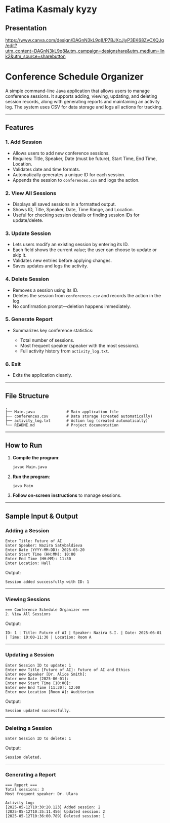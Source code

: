 # Fatima Kasmaly kyzy
## Presentation
https://www.canva.com/design/DAGnN3kL9q8/P7BJXcJjyP3EK68ZvCXQJg/edit?utm_content=DAGnN3kL9q8&utm_campaign=designshare&utm_medium=link2&utm_source=sharebutton

#  Conference Schedule Organizer

A simple command-line Java application that allows users to manage conference sessions. It supports adding, viewing, updating, and deleting session records, along with generating reports and maintaining an activity log. The system uses CSV for data storage and logs all actions for tracking.

---

##  Features

###  1. Add Session

* Allows users to add new conference sessions.
* Requires: Title, Speaker, Date (must be future), Start Time, End Time, Location.
* Validates date and time formats.
* Automatically generates a unique ID for each session.
* Appends the session to `conferences.csv` and logs the action.

###  2. View All Sessions

* Displays all saved sessions in a formatted output.
* Shows ID, Title, Speaker, Date, Time Range, and Location.
* Useful for checking session details or finding session IDs for update/delete.

###  3. Update Session

* Lets users modify an existing session by entering its ID.
* Each field shows the current value; the user can choose to update or skip it.
* Validates new entries before applying changes.
* Saves updates and logs the activity.

###  4. Delete Session

* Removes a session using its ID.
* Deletes the session from `conferences.csv` and records the action in the log.
* No confirmation prompt—deletion happens immediately.

###  5. Generate Report

* Summarizes key conference statistics:

  * Total number of sessions.
  * Most frequent speaker (speaker with the most sessions).
  * Full activity history from `activity_log.txt`.

###  6. Exit

* Exits the application cleanly.

---

##  File Structure

```
.
├── Main.java              # Main application file
├── conferences.csv        # Data storage (created automatically)
├── activity_log.txt       # Action log (created automatically)
└── README.md              # Project documentation
```

---

##  How to Run

1. **Compile the program**:

   ```bash
   javac Main.java
   ```

2. **Run the program**:

   ```bash
   java Main
   ```

3. **Follow on-screen instructions** to manage sessions.

---

##  Sample Input & Output

###  Adding a Session

```
Enter Title: Future of AI  
Enter Speaker: Nazira Satybaldieva
Enter Date (YYYY-MM-DD): 2025-05-20  
Enter Start Time (HH:MM): 10:00  
Enter End Time (HH:MM): 11:30  
Enter Location: Hall
```

 Output:

```
Session added successfully with ID: 1
```

---

###  Viewing Sessions

```
=== Conference Schedule Organizer ===
2. View All Sessions
```

 Output:

```
ID: 1 | Title: Future of AI | Speaker: Nazira S.I. | Date: 2025-06-01 | Time: 10:00-11:30 | Location: Room A
```

---

###  Updating a Session

```
Enter Session ID to update: 1  
Enter new Title [Future of AI]: Future of AI and Ethics  
Enter new Speaker [Dr. Alice Smith]:   
Enter new Date [2025-06-01]:  
Enter new Start Time [10:00]:  
Enter new End Time [11:30]: 12:00  
Enter new Location [Room A]: Auditorium  
```

 Output:

```
Session updated successfully.
```

---

###  Deleting a Session

```
Enter Session ID to delete: 1
```

 Output:

```
Session deleted.
```

---

###  Generating a Report

```
=== Report ===
Total sessions: 3
Most frequent speaker: Dr. Ulara

Activity Log:
[2025-05-12T10:30:20.123] Added session: 2
[2025-05-12T10:35:11.456] Updated session: 2
[2025-05-12T10:36:00.789] Deleted session: 1
```
